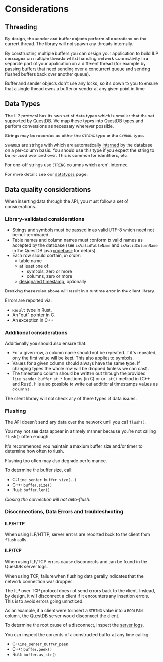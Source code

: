 # Considerations

## Threading

By design, the sender and buffer objects perform all operations on the current
thread. The library will not spawn any threads internally.

By constructing multiple buffers you can design your application to build ILP
messages on multiple threads whilst handling network connectivity in a separate
part of your application on a different thread (for example by passing buffers
that need sending over a concurrent queue and sending flushed buffers back over
another queue).

Buffer and sender objects don't use any locks, so it's down to you to ensure
that a single thread owns a buffer or sender at any given point in time.

## Data Types

The ILP protocol has its own set of data types which is smaller
that the set supported by QuestDB.
We map these types into QuestDB types and perform conversions
as necessary wherever possible.

Strings may be recorded as either the `STRING` type or the `SYMBOL` type.

`SYMBOL`s are strings with which are automatically
[interned](https://en.wikipedia.org/wiki/String_interning) by the database on a
per-column basis.
You should use this type if you expect the string to be re-used over and over.
This is common for identifiers, etc.

For one-off strings use `STRING` columns which aren't interned.

For more details see our
[datatypes](https://questdb.io/docs/reference/sql/datatypes) page.

## Data quality considerations

When inserting data through the API, you must follow a set of considerations.

### Library-validated considerations

* Strings and symbols must be passed in as valid UTF-8 which
  need not be nul-terminated.
* Table names and column names must conform to valid names as accepted by the
  database (see `isValidTableName` and `isValidColumnName` in the QuestDB java
  [codebase](https://github.com/questdb/questdb) for details).
* Each row should contain, *in order*:
  * table name
  * at least one of:
    * symbols, zero or more
    * columns, zero or more
  * [designated timestamp](https://questdb.io/docs/concept/designated-timestamp/),
    optionally

Breaking these rules above will result in a runtime error in the client library.

Errors are reported via:
* `Result` type in Rust.
* An "out" pointer in C.
* An exception in C++.

### Additional considerations

Additionally you should also ensure that:

* For a given row, a column name should not be repeated.
  If it's repeated, only the first value will be kept.
  This also applies to symbols.
* Values for a given column should always have the same type.
  If changing types the whole row will be dropped (unless we can cast).
* The timestamp column should be written out through the provided
  `line_sender_buffer_at_*` functions (in C) or or `.at()` method in (C++ and
  Rust).
  It is also possible to write out additional timestamps values
  as columns.

The client library will not check any of these types of data issues.

### Flushing

The API doesn't send any data over the network until you call `flush()`.

You may not see data appear in a timely manner because you’re not calling
`flush()` often enough.

It's recommended you maintain a maxium buffer size and/or timer to determine how
often to flush.

Flushing too often may also degrade performance.

To determine the buffer size, call:
* C: `line_sender_buffer_size(..)`
* C++: `buffer.size()`
* Rust: `buffer.len()`

*Closing the connection will not auto-flush.*

### Disconnections, Data Errors and troubleshooting

#### ILP/HTTP

When using ILP/HTTP, server errors are reported back to the client from
`flush` calls.

#### ILP/TCP

When using ILP/TCP errors cause disconnects and can be found
in the QuestDB server logs.

When using TCP, failure when flushing data gerally indicates that the network
connection was dropped.

The ILP over TCP protocol does not send errors back to the client.
Instead, by design, it will disconnect a client if it encounters any insertion
errors. This is to avoid errors going unnoticed.

As an example, if a client were to insert a `STRING` value into a `BOOLEAN`
column, the QuestDB server would disconnect the client.

To determine the root cause of a disconnect, inspect the
[server logs](https://questdb.io/docs/troubleshooting/log/).

You can inspect the contents of a constructed buffer at any time calling:
* C: `line_sender_buffer_peek`
* C++: `buffer.peek()`
* Rust: `buffer.as_str()`
